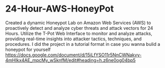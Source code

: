 # 24-Hour-AWS-HoneyPot
Created a dynamic Honeypot Lab on Amazon Web Services (AWS) to proactively detect and analyze cyber threats and attack vectors for 24 Hours. Utilize the T-Pot Web Interface to monitor and analyze attacks, providing real-time insights into attacker tactics, techniques, and procedures.
I did the project in a tutorial format in case you wanna bulid a honeypot for yourself 
https://docs.google.com/document/d/15iLfYSO11r5NnCWNakvy-4mHIkx4AE_mpcMy_wSknfM/edit#heading=h.z6ne0og04bp5
